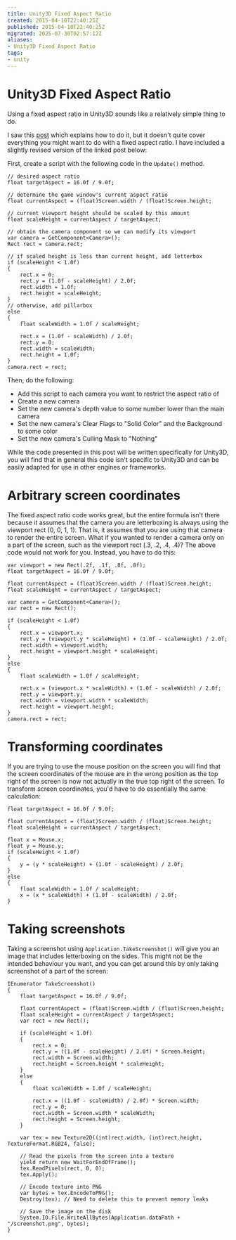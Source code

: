 ```yaml
---
title: Unity3D Fixed Aspect Ratio
created: 2015-04-10T22:40:25Z
published: 2015-04-10T22:40:25Z
migrated: 2025-07-30T02:57:12Z
aliases:
- Unity3D Fixed Aspect Ratio
tags:
- unity
---
```


# Unity3D Fixed Aspect Ratio

Using a fixed aspect ratio in Unity3D sounds like a relatively simple thing to do.

I saw this [post](http://gamedesigntheory.blogspot.com/2010/09/controlling-aspect-ratio-in-unity.html) which explains how to do it, but it doesn't quite cover everything you might want to do with a fixed aspect ratio. I have included a slightly revised version of the linked post below:

First, create a script with the following code in the `Update()` method.
```
// desired aspect ratio
float targetAspect = 16.0f / 9.0f;

// determine the game window's current aspect ratio
float currentAspect = (float)Screen.width / (float)Screen.height;

// current viewport height should be scaled by this amount
float scaleHeight = currentAspect / targetAspect;

// obtain the camera component so we can modify its viewport
var camera = GetComponent<Camera>();
Rect rect = camera.rect;

// if scaled height is less than current height, add letterbox
if (scaleHeight < 1.0f)
{
	rect.x = 0;
	rect.y = (1.0f - scaleHeight) / 2.0f;
	rect.width = 1.0f;
	rect.height = scaleHeight;
}
// otherwise, add pillarbox
else
{
	float scaleWidth = 1.0f / scaleHeight;

	rect.x = (1.0f - scaleWidth) / 2.0f;
	rect.y = 0;
	rect.width = scaleWidth;
	rect.height = 1.0f;
}
camera.rect = rect;
```

Then, do the following:
-  Add this script to each camera you want to restrict the aspect ratio of
-  Create a new camera
-  Set the new camera's depth value to some number lower than the main camera
-  Set the new camera's Clear Flags to "Solid Color" and the Background to some color
-  Set the new camera's Culling Mask to "Nothing"

While the code presented in this post will be written specifically for Unity3D, you will find that in general this code isn't specific to Unity3D and can be easily adapted for use in other engines or frameworks.

# Arbitrary screen coordinates

The fixed aspect ratio code works great, but the entire formula isn't there because it assumes that the camera you are letterboxing is always using the viewport rect (0, 0, 1, 1). That is, it assumes that you are using that camera to render the entire screen. What if you wanted to render a camera only on a part of the screen, such as the viewport rect (.3, .2, .4, .4)? The above code would not work for you. Instead, you have to do this:

```
var viewport = new Rect(.2f, .1f, .8f, .8f);
float targetAspect = 16.0f / 9.0f;

float currentAspect = (float)Screen.width / (float)Screen.height;
float scaleHeight = currentAspect / targetAspect;

var camera = GetComponent<Camera>();
var rect = new Rect();

if (scaleHeight < 1.0f)
{
	rect.x = viewport.x;
	rect.y = (viewport.y * scaleHeight) + (1.0f - scaleHeight) / 2.0f;
	rect.width = viewport.width;
	rect.height = viewport.height * scaleHeight;
}
else
{
	float scaleWidth = 1.0f / scaleHeight;

	rect.x = (viewport.x * scaleWidth) + (1.0f - scaleWidth) / 2.0f;
	rect.y = viewport.y;
	rect.width = viewport.width * scaleWidth;
	rect.height = viewport.height;
}
camera.rect = rect;
```

# Transforming coordinates

If you are trying to use the mouse position on the screen you will find that the screen coordinates of the mouse are in the wrong position as the top right of the screen is now not actually in the true top right of the screen. To transform screen coordinates, you'd have to do essentially the same calculation:
```
float targetAspect = 16.0f / 9.0f;

float currentAspect = (float)Screen.width / (float)Screen.height;
float scaleHeight = currentAspect / targetAspect;

float x = Mouse.x;
float y = Mouse.y;
if (scaleHeight < 1.0f)
{
	y = (y * scaleHeight) + (1.0f - scaleHeight) / 2.0f;
}
else
{
	float scaleWidth = 1.0f / scaleHeight;
	x = (x * scaleWidth) + (1.0f - scaleWidth) / 2.0f;
}
```

# Taking screenshots

Taking a screenshot using `Application.TakeScreenshot()` will give you an image that includes letterboxing on the sides. This might not be the intended behaviour you want, and you can get around this by only taking screenshot of a part of the screen:

```
IEnumerator TakeScreenshot()
{
	float targetAspect = 16.0f / 9.0f;

	float currentAspect = (float)Screen.width / (float)Screen.height;
	float scaleHeight = currentAspect / targetAspect;
	var rect = new Rect();

	if (scaleHeight < 1.0f)
	{
		rect.x = 0;
		rect.y = ((1.0f - scaleHeight) / 2.0f) * Screen.height;
		rect.width = Screen.width;
		rect.height = Screen.height * scaleHeight;
	}
	else
	{
		float scaleWidth = 1.0f / scaleHeight;

		rect.x = ((1.0f - scaleWidth) / 2.0f) * Screen.width;
		rect.y = 0;
		rect.width = Screen.width * scaleWidth;
		rect.height = Screen.height;
	}

	var tex = new Texture2D((int)rect.width, (int)rect.height, TextureFormat.RGB24, false);

	// Read the pixels from the screen into a texture
	yield return new WaitForEndOfFrame();
	tex.ReadPixels(rect, 0, 0);
	tex.Apply();

	// Encode texture into PNG
	var bytes = tex.EncodeToPNG();
	Destroy(tex); // Need to delete this to prevent memory leaks

	// Save the image on the disk
	System.IO.File.WriteAllBytes(Application.dataPath + "/screenshot.png", bytes);
}
```
